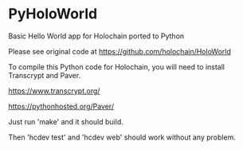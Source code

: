 # PyHoloWorld
Basic Hello World app for Holochain ported to Python

Please see original code at https://github.com/holochain/HoloWorld

To compile this Python code for Holochain, you will need to install Transcrypt and Paver.

https://www.transcrypt.org/

https://pythonhosted.org/Paver/

Just run 'make' and it should build.

Then 'hcdev test' and 'hcdev web' should work without any problem.
